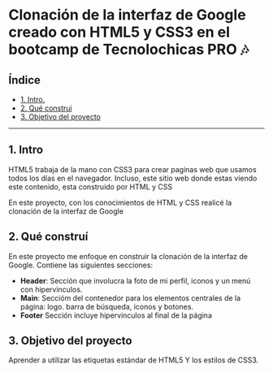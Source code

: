 # Clonación de la interfaz de Google creado con HTML5 y CSS3 en el bootcamp de Tecnolochicas PRO 🎶

## Índice

* [1. Intro.](#)
* [2. Qué construi ](#)
* [3. Objetivo del proyecto](#)

****

## 1. Intro
HTML5 trabaja de la mano con CSS3 para crear paginas web que usamos todos los días en el navegador. Incluso, este sitio web donde estas viendo este contenido, esta construido por HTML y CSS

En este proyecto, con los conocimientos de HTML y CSS realicé la clonación de la interfaz de Google

## 2. Qué construí
En este proyecto me enfoque en construir la clonación de la interfaz de Google.
Contiene las siguientes secciones:

* **Header**: Sección que involucra la foto de mi perfil, iconos y un menú con hipervinculos.
* **Main**: Seccióm del contenedor para los elementos centrales de la página: logo. barra de búsqueda, iconos y botones.
* **Footer** Sección incluye hipervinculos al final de la página

## 3. Objetivo del proyecto
Aprender a utilizar las etiquetas estándar de HTML5 Y los estilos de CSS3.
